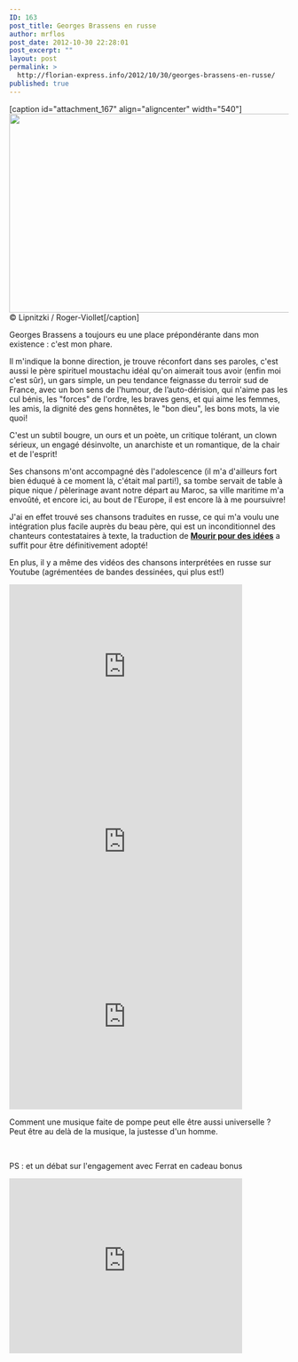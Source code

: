 ```yaml
---
ID: 163
post_title: Georges Brassens en russe
author: mrflos
post_date: 2012-10-30 22:28:01
post_excerpt: ""
layout: post
permalink: >
  http://florian-express.info/2012/10/30/georges-brassens-en-russe/
published: true
---
```

[caption id="attachment_167" align="aligncenter" width="540"]<img class="wp-image-167 " title="Georges Brassens" src="http://florian-express.info/wp-content/uploads/2012/10/rvx-brassens9.jpg" alt="" width="540" height="358" /> © Lipnitzki / Roger-Viollet[/caption]

Georges Brassens a toujours eu une place prépondérante dans mon existence : c'est mon phare.

Il m'indique la bonne direction, je trouve réconfort dans ses paroles, c'est aussi le père spirituel moustachu idéal qu'on aimerait tous avoir (enfin moi c'est sûr), un gars simple, un peu tendance feignasse du terroir sud de France, avec un bon sens de l'humour, de l’auto-dérision, qui n'aime pas les cul bénis, les "forces" de l'ordre, les braves gens, et qui aime les femmes, les amis, la dignité des gens honnêtes, le "bon dieu", les bons mots, la vie quoi!

C'est un subtil bougre, un ours et un poète, un critique tolérant, un clown sérieux, un engagé désinvolte, un anarchiste et un romantique, de la chair et de l'esprit!

Ses chansons m'ont accompagné dès l'adolescence (il m'a d'ailleurs fort bien éduqué à ce moment là, c'était mal parti!), sa tombe servait de table à pique nique / pèlerinage avant notre départ au Maroc, sa ville maritime m'a envoûté, et encore ici, au bout de l'Europe, il est encore là à me poursuivre!

J'ai en effet trouvé ses chansons traduites en russe, ce qui m'a voulu une intégration plus facile auprès du beau père, qui est un inconditionnel des chanteurs contestataires à texte, la traduction de <a href="http://brassens.ru/s_20.htm" target="_blank"><strong>Mourir pour des idées</strong></a> a suffit pour être définitivement adopté!

En plus, il y a même des vidéos des chansons interprétées en russe sur Youtube (agrémentées de bandes dessinées, qui plus est!)

<iframe src="http://www.youtube.com/embed/vY40icEkVSU" frameborder="0" width="420" height="315"></iframe>

<iframe src="http://www.youtube.com/embed/-D9v-9K5T1U" frameborder="0" width="420" height="315"></iframe>

<iframe src="http://www.youtube.com/embed/PXMoXZF697Y" frameborder="0" width="420" height="315"></iframe>

Comment une musique faite de pompe peut elle être aussi universelle ? Peut être au delà de la musique, la justesse d'un homme.

&nbsp;

PS : et un débat sur l'engagement avec Ferrat en cadeau bonus
<iframe src="http://www.youtube.com/embed/APrCehmhX5w" frameborder="0" width="420" height="315"></iframe>